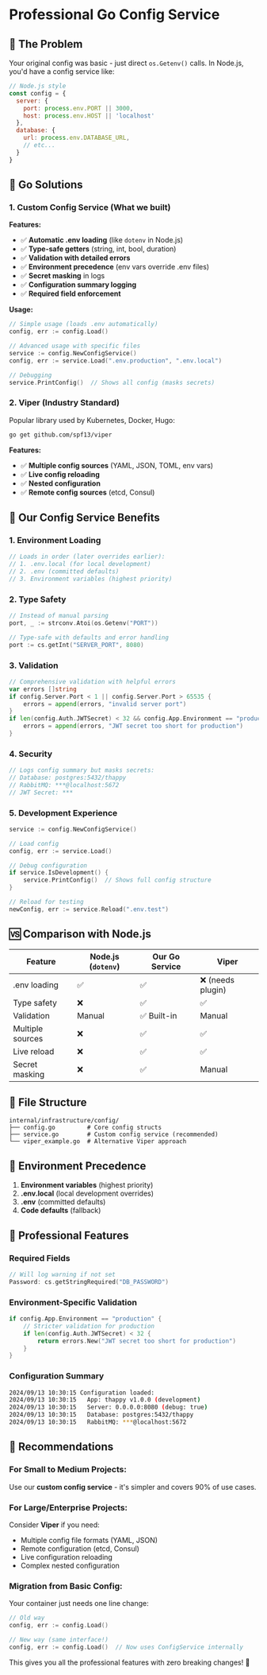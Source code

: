 # Professional Go Config Service

## 🎯 The Problem

Your original config was basic - just direct `os.Getenv()` calls. In Node.js, you'd have a config service like:

```javascript
// Node.js style
const config = {
  server: {
    port: process.env.PORT || 3000,
    host: process.env.HOST || 'localhost'
  },
  database: {
    url: process.env.DATABASE_URL,
    // etc...
  }
}
```

## 🚀 Go Solutions

### 1. **Custom Config Service** (What we built)

**Features:**
- ✅ **Automatic .env loading** (like `dotenv` in Node.js)
- ✅ **Type-safe getters** (string, int, bool, duration)
- ✅ **Validation with detailed errors**
- ✅ **Environment precedence** (env vars override .env files)
- ✅ **Secret masking** in logs
- ✅ **Configuration summary logging**
- ✅ **Required field enforcement**

**Usage:**
```go
// Simple usage (loads .env automatically)
config, err := config.Load()

// Advanced usage with specific files
service := config.NewConfigService()
config, err := service.Load(".env.production", ".env.local")

// Debugging
service.PrintConfig()  // Shows all config (masks secrets)
```

### 2. **Viper** (Industry Standard)

Popular library used by Kubernetes, Docker, Hugo:

```bash
go get github.com/spf13/viper
```

**Features:**
- ✅ **Multiple config sources** (YAML, JSON, TOML, env vars)
- ✅ **Live config reloading**
- ✅ **Nested configuration**
- ✅ **Remote config sources** (etcd, Consul)

## 🔧 Our Config Service Benefits

### **1. Environment Loading**
```go
// Loads in order (later overrides earlier):
// 1. .env.local (for local development)
// 2. .env (committed defaults)
// 3. Environment variables (highest priority)
```

### **2. Type Safety**
```go
// Instead of manual parsing
port, _ := strconv.Atoi(os.Getenv("PORT"))

// Type-safe with defaults and error handling
port := cs.getInt("SERVER_PORT", 8080)
```

### **3. Validation**
```go
// Comprehensive validation with helpful errors
var errors []string
if config.Server.Port < 1 || config.Server.Port > 65535 {
    errors = append(errors, "invalid server port")
}
if len(config.Auth.JWTSecret) < 32 && config.App.Environment == "production" {
    errors = append(errors, "JWT secret too short for production")
}
```

### **4. Security**
```go
// Logs config summary but masks secrets:
// Database: postgres:5432/thappy
// RabbitMQ: ***@localhost:5672
// JWT Secret: ***
```

### **5. Development Experience**
```go
service := config.NewConfigService()

// Load config
config, err := service.Load()

// Debug configuration
if service.IsDevelopment() {
    service.PrintConfig()  // Shows full config structure
}

// Reload for testing
newConfig, err := service.Reload(".env.test")
```

## 🆚 Comparison with Node.js

| Feature | Node.js (`dotenv`) | Our Go Service | Viper |
|---------|-------------------|----------------|-------|
| .env loading | ✅ | ✅ | ❌ (needs plugin) |
| Type safety | ❌ | ✅ | ✅ |
| Validation | Manual | ✅ Built-in | Manual |
| Multiple sources | ❌ | ✅ | ✅ |
| Live reload | ❌ | ✅ | ✅ |
| Secret masking | ❌ | ✅ | Manual |

## 📁 File Structure

```
internal/infrastructure/config/
├── config.go         # Core config structs
├── service.go        # Custom config service (recommended)
└── viper_example.go  # Alternative Viper approach
```

## 🔄 Environment Precedence

1. **Environment variables** (highest priority)
2. **.env.local** (local development overrides)
3. **.env** (committed defaults)
4. **Code defaults** (fallback)

## 🎯 Professional Features

### **Required Fields**
```go
// Will log warning if not set
Password: cs.getStringRequired("DB_PASSWORD")
```

### **Environment-Specific Validation**
```go
if config.App.Environment == "production" {
    // Stricter validation for production
    if len(config.Auth.JWTSecret) < 32 {
        return errors.New("JWT secret too short for production")
    }
}
```

### **Configuration Summary**
```bash
2024/09/13 10:30:15 Configuration loaded:
2024/09/13 10:30:15   App: thappy v1.0.0 (development)
2024/09/13 10:30:15   Server: 0.0.0.0:8080 (debug: true)
2024/09/13 10:30:15   Database: postgres:5432/thappy
2024/09/13 10:30:15   RabbitMQ: ***@localhost:5672
```

## 🚀 Recommendations

### **For Small to Medium Projects:**
Use our **custom config service** - it's simpler and covers 90% of use cases.

### **For Large/Enterprise Projects:**
Consider **Viper** if you need:
- Multiple config file formats (YAML, JSON)
- Remote configuration (etcd, Consul)
- Live configuration reloading
- Complex nested configuration

### **Migration from Basic Config:**
Your container just needs one line change:
```go
// Old way
config, err := config.Load()

// New way (same interface!)
config, err := config.Load()  // Now uses ConfigService internally
```

This gives you all the professional features with zero breaking changes! 🎉